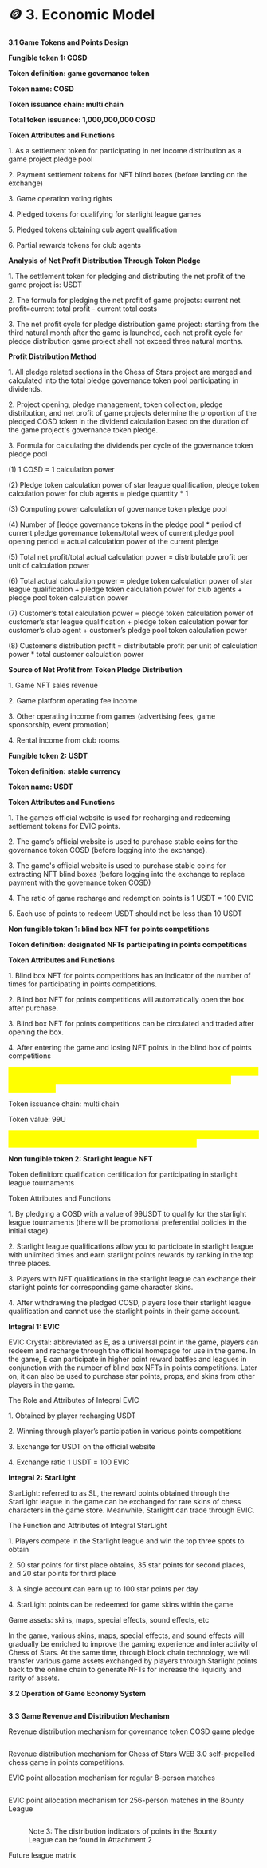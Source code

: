 # 🪙 3. Economic Model

**3.1 Game Tokens and Points Design**

**Fungible token 1: COSD**

**Token definition: game governance token**

**Token name: COSD**

**Token issuance chain: multi chain**

**Total token issuance: 1,000,000,000 COSD**

**Token Attributes and Functions**

1\. As a settlement token for participating in net income distribution as a game project pledge pool

2\. Payment settlement tokens for NFT blind boxes (before landing on the exchange)

3\. Game operation voting rights

4\. Pledged tokens for qualifying for starlight league games

5\. Pledged tokens obtaining cub agent qualification

6\. Partial rewards tokens for club agents

&#x20;

**Analysis of Net Profit Distribution Through Token Pledge**

1\. The settlement token for pledging and distributing the net profit of the game project is: USDT

2\. The formula for pledging the net profit of game projects: current net profit=current total profit - current total costs

3\. The net profit cycle for pledge distribution game project: starting from the third natural month after the game is launched, each net profit cycle for pledge distribution game project shall not exceed three natural months.

&#x20;

**Profit Distribution Method**

1\. All pledge related sections in the Chess of Stars project are merged and calculated into the total pledge governance token pool participating in dividends.

2\. Project opening, pledge management, token collection, pledge distribution, and net profit of game projects determine the proportion of the pledged COSD token in the dividend calculation based on the duration of the game project's governance token pledge.

3\. Formula for calculating the dividends per cycle of the governance token pledge pool

(1) 1 COSD = 1 calculation power

(2) Pledge token calculation power of star league qualification, pledge token calculation power for club agents = pledge quantity \* 1

(3) Computing power calculation of governance token pledge pool

(4) Number of \[ledge governance tokens in the pledge pool \* period of current pledge governance tokens/total week of current pledge pool opening period = actual calculation power of the current pledge

(5) Total net profit/total actual calculation power = distributable profit per unit of calculation power

(6) Total actual calculation power = pledge token calculation power of star league qualification + pledge token calculation power for club agents + pledge pool token calculation power

(7) Customer’s total calculation power = pledge token calculation power of customer’s star league qualification + pledge token calculation power for customer’s club agent + customer’s pledge pool token calculation power

(8) Customer’s distribution profit = distributable profit per unit of calculation power \* total customer calculation power

&#x20;

**Source of Net Profit from Token Pledge Distribution**

1\. Game NFT sales revenue

2\. Game platform operating fee income

3\. Other operating income from games (advertising fees, game sponsorship, event promotion)

4\. Rental income from club rooms

&#x20;

&#x20;

**Fungible token 2: USDT**

**Token definition: stable currency**

**Token name: USDT**

**Token Attributes and Functions**

1\. The game’s official website is used for recharging and redeeming settlement tokens for EVIC points.

2\. The game’s official website is used to purchase stable coins for the governance token COSD (before logging into the exchange).

3\. The game's official website is used to purchase stable coins for extracting NFT blind boxes (before logging into the exchange to replace payment with the governance token COSD)

4\. The ratio of game recharge and redemption points is 1 USDT = 100 EVIC

5\. Each use of points to redeem USDT should not be less than 10 USDT

&#x20;

&#x20;

**Non fungible token 1: blind box NFT for points competitions**

**Token definition: designated NFTs participating in points competitions**

**Token Attributes and Functions**

1\. Blind box NFT for points competitions has an indicator of the number of times for participating in points competitions.

2\. Blind box NFT for points competitions will automatically open the box after purchase.

3\. Blind box NFT for points competitions can be circulated and traded after opening the box.

4\. After entering the game and losing NFT points in the blind box of points competitions

<mark style="color:yellow;">(Note 1: Attachment 1 provides detailed indicators of the open box burst rate and corresponding number of times for the blind box NFT for points competitions.)</mark>

Token issuance chain: multi chain

Token value: 99U

<mark style="color:yellow;">(Note 2: Attachment 1 provides detailed purchase conditions and associated time points for the blind box NFT for points competitions)</mark>

&#x20;

**Non fungible token 2: Starlight league NFT**

Token definition: qualification certification for participating in starlight league tournaments

Token Attributes and Functions

1\. By pledging a COSD with a value of 99USDT to qualify for the starlight league tournaments (there will be promotional preferential policies in the initial stage).

2\. Starlight league qualifications allow you to participate in starlight league with unlimited times and earn starlight points rewards by ranking in the top three places.

3\. Players with NFT qualifications in the starlight league can exchange their starlight points for corresponding game character skins.

4\. After withdrawing the pledged COSD, players lose their starlight league qualification and cannot use the starlight points in their game account.

&#x20;

**Integral 1: EVIC**

EVIC Crystal: abbreviated as E, as a universal point in the game, players can redeem and recharge through the official homepage for use in the game. In the game, E can participate in higher point reward battles and leagues in conjunction with the number of blind box NFTs in points competitions. Later on, it can also be used to purchase star points, props, and skins from other players in the game.

The Role and Attributes of Integral EVIC

1\. Obtained by player recharging USDT

2\. Winning through player’s participation in various points competitions

3\. Exchange for USDT on the official website

4\. Exchange ratio 1 USDT = 100 EVIC

&#x20;

**Integral 2: StarLight**

StarLight: referred to as SL, the reward points obtained through the StarLight league in the game can be exchanged for rare skins of chess characters in the game store. Meanwhile, Starlight can trade through EVIC.

The Function and Attributes of Integral StarLight

1\. Players compete in the Starlight league and win the top three spots to obtain

2\. 50 star points for first place obtains, 35 star points for second places, and 20 star points for third place

3\. A single account can earn up to 100 star points per day

4\. StarLight points can be redeemed for game skins within the game

&#x20;

Game assets: skins, maps, special effects, sound effects, etc

In the game, various skins, maps, special effects, and sound effects will gradually be enriched to improve the gaming experience and interactivity of Chess of Stars. At the same time, through block chain technology, we will transfer various game assets exchanged by players through Starlight points back to the online chain to generate NFTs for increase the liquidity and rarity of assets.

&#x20;

**3.2 Operation of Game Economy System**

<figure><img src=".gitbook/assets/微信图片_20230430171507.png" alt=""><figcaption></figcaption></figure>

&#x20;

&#x20;

**3.3 Game Revenue and Distribution Mechanism**

Revenue distribution mechanism for governance token COSD game pledge

<figure><img src=".gitbook/assets/微信图片_20230430172620.png" alt=""><figcaption></figcaption></figure>

Revenue distribution mechanism for Chess of Stars WEB 3.0 self-propelled chess game in points competitions.

EVIC point allocation mechanism for regular 8-person matches

<figure><img src=".gitbook/assets/微信图片_20230430221503.png" alt=""><figcaption></figcaption></figure>

EVIC point allocation mechanism for 256-person matches in the Bounty League

<figure><img src=".gitbook/assets/微信图片_20230430222503.png" alt=""><figcaption><p>Note 3: The distribution indicators of points in the Bounty League can be found in Attachment 2</p></figcaption></figure>

Future league matrix

<figure><img src=".gitbook/assets/微信图片_20230430224303.png" alt=""><figcaption></figcaption></figure>



